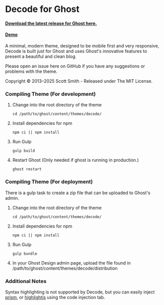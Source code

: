 # Decode for Ghost

#### [Download the latest release for Ghost here.](https://github.com/ScottSmith95/Decode-for-Ghost/releases/download/0.9.4/decode.zip)

#### [Demo](https://decode-ghost-demo.scotthsmith.com)

A minimal, modern theme, designed to be mobile first and very responsive, Decode is built just for Ghost and uses Ghost's innovative features to present a beautiful and clean blog.

Please open an issue here on GitHub if you have any suggestions or problems with the theme.

Copyright © 2013–2025 Scott Smith - Released under The MIT License.

### Compiling Theme (For development)

1. Change into the root directory of the theme

   `cd /path/to/ghost/content/themes/decode/`

2. Install dependencies for npm

   `npm ci || npm install`

3. Run Gulp

   `gulp build`

4. Restart Ghost
   (Only needed if ghost is running in production.)

   `ghost restart`

### Compiling Theme (For deployment)

There is a gulp task to create a zip file that can be uploaded to Ghost's admin.

1. Change into the root directory of the theme

   `cd /path/to/ghost/content/themes/decode/`

2. Install dependencies for npm

   `npm ci || npm install`

3. Run Gulp

   `gulp bundle`

4. In your Ghost Design admin page, upload the file found in /path/to/ghost/content/themes/decode/distribution

### Additional Notes

Syntax highlighting is not supported by Decode, but you can easily inject [prism](http://prismjs.com/), or [highlightjs](https://highlightjs.org/) using the code injection tab.
